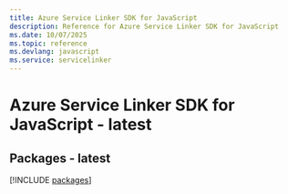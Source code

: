 ```yaml
---
title: Azure Service Linker SDK for JavaScript
description: Reference for Azure Service Linker SDK for JavaScript
ms.date: 10/07/2025
ms.topic: reference
ms.devlang: javascript
ms.service: servicelinker
---
```

# Azure Service Linker SDK for JavaScript - latest
## Packages - latest
[!INCLUDE [packages](service-linker-index.md)]